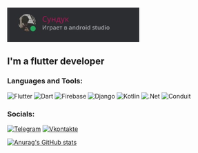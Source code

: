 [![Header](https://github.com/Asliddin009/Asliddin009/blob/main/assets/oHCXJV3EK8o.jpg)](
    https://discord.gg/bsybq9EZ
)

## I'm a flutter developer


### Languages and Tools:
![Flutter](https://img.shields.io/badge/-Flutter-090909?style=for-the-badge&logo=flutter&logoColor=47C5FB)
![Dart](https://img.shields.io/badge/-Dart-090909?style=for-the-badge&logo=dart&logoColor=097CDB)
![Firebase](https://img.shields.io/badge/-Firebase-090909?style=for-the-badge&logo=firebase&logoColor=F8C52C)
![Django](https://img.shields.io/badge/-Django-090909?style=for-the-badge&logo=django&logoColor=F88C00)
![Kotlin](https://img.shields.io/badge/-Kotlin-090909?style=for-the-badge&logo=Kotlin&logoColor=E9D54D)
![.Net](https://img.shields.io/badge/-Framework-090909?style=for-the-badge&logo=.net&logoColor=E5D3FF)
![Conduit](https://img.shields.io/badge/-conduit-090909?style=for-the-badge&logo=conduit&logoColor=6296CC)

### Socials:
[![Telegram](https://img.shields.io/badge/-Telegram-090909?style=for-the-badge&logo=telegram&logoColor=27A0D9)](https://t.me/ds_ss_qrt)
[![Vkontakte](https://img.shields.io/badge/-Vkontakte-090909?style=for-the-badge&logo=Vk&logoColor=4F7DB3)](https://vk.com/ds_ss_qrt)

[![Anurag's GitHub stats](https://github-readme-stats.vercel.app/api?username=Asliddin009)](https://github.com/anuraghazra/github-readme-stats)